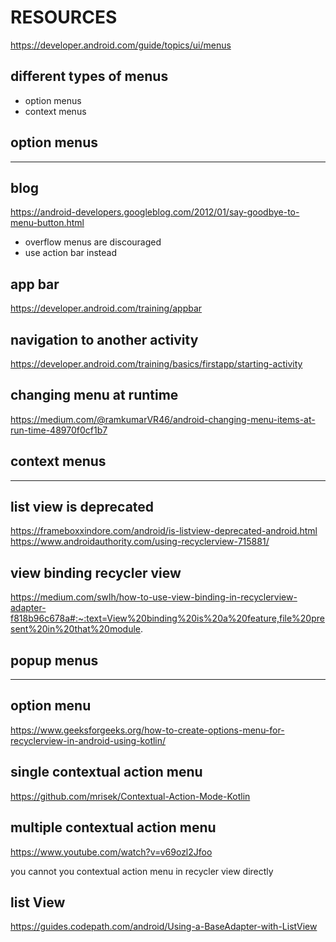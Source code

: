 # RESOURCES
https://developer.android.com/guide/topics/ui/menus
## different types of menus
* option menus
* context menus

## option menus
-----------------------------------
## blog
https://android-developers.googleblog.com/2012/01/say-goodbye-to-menu-button.html

* overflow menus are discouraged
* use action bar instead

## app bar
https://developer.android.com/training/appbar


## navigation to another activity
https://developer.android.com/training/basics/firstapp/starting-activity

## changing menu at runtime
https://medium.com/@ramkumarVR46/android-changing-menu-items-at-run-time-48970f0cf1b7
## context menus
-----------------------------
## list view is deprecated
https://frameboxxindore.com/android/is-listview-deprecated-android.html
https://www.androidauthority.com/using-recyclerview-715881/

## view binding recycler view
https://medium.com/swlh/how-to-use-view-binding-in-recyclerview-adapter-f818b96c678a#:~:text=View%20binding%20is%20a%20feature,file%20present%20in%20that%20module.

## popup menus
-----------------------------------
## option menu
https://www.geeksforgeeks.org/how-to-create-options-menu-for-recyclerview-in-android-using-kotlin/

## single contextual action menu
https://github.com/mrisek/Contextual-Action-Mode-Kotlin

## multiple contextual action menu
https://www.youtube.com/watch?v=v69ozl2Jfoo

you cannot you contextual action menu in recycler view directly

## list View 
https://guides.codepath.com/android/Using-a-BaseAdapter-with-ListView
